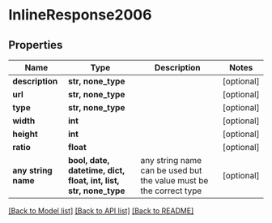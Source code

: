 # InlineResponse2006


## Properties
Name | Type | Description | Notes
------------ | ------------- | ------------- | -------------
**description** | **str, none_type** |  | [optional] 
**url** | **str, none_type** |  | [optional] 
**type** | **str, none_type** |  | [optional] 
**width** | **int** |  | [optional] 
**height** | **int** |  | [optional] 
**ratio** | **float** |  | [optional] 
**any string name** | **bool, date, datetime, dict, float, int, list, str, none_type** | any string name can be used but the value must be the correct type | [optional]

[[Back to Model list]](../README.md#documentation-for-models) [[Back to API list]](../README.md#documentation-for-api-endpoints) [[Back to README]](../README.md)


